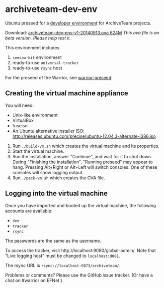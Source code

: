 archiveteam-dev-env
===================

Ubuntu preseed for a [developer environment](http://archiveteam.org/index.php?title=Dev) for ArchiveTeam projects.

Download: [archiveteam-dev-env-v1-20140913.ova 624M](https://archive.org/details/archiveteam_dev_env_v1_appliances) *This ova file is an beta version. Please help test it.*

This environment includes:

1. `seesaw-kit` environment
2. ready-to-use `universal-tracker`
3. ready-to-use `rsync` host

For the preseed of the Warrior, see [warrior-preseed](https://github.com/ArchiveTeam/warrior-preseed).

Creating the virtual machine appliance
--------------------------------------

You will need:

* Unix-like environment
* VirtualBox
* fuseiso
* An Ubuntu alternative installer ISO: http://releases.ubuntu.com/precise/ubuntu-12.04.3-alternate-i386.iso

1. Run `./build-vm.sh` which creates the virtual machine and its properties.
2. Start the virtual machine.
3. Run the installation, answer "Continue", and wait for it to shut down. During "Finishing the installation", "Running preseed" may appear to hang. Pressing Alt+Right or Alt+Left will switch consoles. One of these consoles will show logging output.
4. Run `./pack-vm.sh` which creates the OVA file.

Logging into the virtual machine
--------------------------------

Once you have imported and booted up the virtual machine, the following accounts are available:

* `dev`
* `tracker`
* `rsync`

The passwords are the same as the username.

To access the tracker, visit http://localhost:9080/global-admin/. Note that "Live logging host" must be changed to `localhost:9081`.

The rsync URL is `rsync://localhost:9873/archiveteam/`.

Problems or comments? Please use the GitHub issue tracker. (Or have a chat on #warrior on EFNet.)

